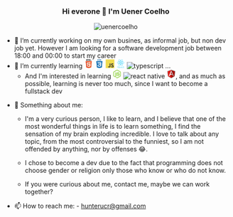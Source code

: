 <h3 align="center">Hi everone 👋 I'm Uener Coelho</h3>

<p align="center"> <img src="https://komarev.com/ghpvc/?username=uenercoelho" alt="uenercoelho" /> </p>

- 🔭 I’m currently working on my own busines, as informal job, but non dev job yet. However I am looking for a software        development job between 18:00 and 00:00 to start my career
- 🌱 I’m currently learning <img src="https://raw.githubusercontent.com/devicons/devicon/master/icons/html5/html5-original-wordmark.svg" alt="html5"  width="20" height="20"/> <img src="https://raw.githubusercontent.com/devicons/devicon/master/icons/css3/css3-plain-wordmark.svg" alt="css3"  width="20" height="20"/> <img src="https://raw.githubusercontent.com/devicons/devicon/master/icons/javascript/javascript-original.svg" alt="javascript" width="20" height="20"/> <img src="https://raw.githubusercontent.com/devicons/devicon/master/icons/react/react-original-wordmark.svg" alt="react" width="20" height="20"/> <img src="https://raw.githubusercontent.com/tomchen/stack-icons/master/logos/typescript-icon.svg" alt="typescript" width="20" height="20"/>
...
   - And I'm interested in learning <img src="https://raw.githubusercontent.com/devicons/devicon/master/icons/nodejs/nodejs-original.svg" alt="nodejs" width="20" height="20"/> <img src="https://vectorified.com/images/icon-react-native-24.png" alt="react native" width="20" height="20"/> <img src="https://raw.githubusercontent.com/devicons/devicon/master/icons/angularjs/angularjs-original.svg" alt="angular" width="20" height="20"/>, and as much as possible, learning       is never too much, since I want to become a fullstack dev
<!-- - 👯 I’m looking to collaborate on ... 
- 🤔 I’m looking for help with ... -->
- 💬 Something about me:
    - I'm a very curious person, I like to learn, and I believe that one of the most wonderful things in life is to learn         something, I find the sensation of my brain exploding incredible. I love to talk about any topic, from the most               controversial to the funniest, so I am not offended by anything, nor by offenses :joy:.

    - I chose to become a dev due to the fact that programming does not choose gender or religion only those who know or who       do not know.

    - If you were curious about me, contact me, maybe we can work together?
- 📫 How to reach me:
      - hunterucr@gmail.com
